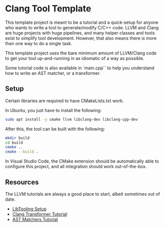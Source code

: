 # Clang Tool Template

This template project is meant to be a tutorial and a quick-setup for anyone who wants to write a tool to generate/modify C/C++ code. LLVM and Clang are huge projects with huge pipelines, and many helper classes and tools exist to simplify tool development. However, that also means there is more than one way to do a single task.

This template project uses the bare minimum amount of LLVM/Clang code to get your tool up-and-running in as idiomatic of a way as possible. 

Some tutorial code is also available in `main.cpp`` to help you understand how to write an AST matcher, or a transformer.

## Setup

Certain libraries are required to have CMakeLists.txt work.

In Ubuntu, you just have to install the following:

```bash
sudo apt install -y cmake llvm libclang-dev libclang-cpp-dev
```

After this, the tool can be built with the following:
```bash
mkdir build
cd build
cmake ..
cmake --build .
```

In Visual Studio Code, the CMake extension should be automatically able to configure this project, and all integration should work out-of-the-box.

## Resources
The LLVM tutorials are always a good place to start, albeit sometimes out of date.
- [LibTooling Setup](https://clang.llvm.org/docs/LibTooling.html)
- [Clang Transformer Tutorial](https://clang.llvm.org/docs/ClangTransformerTutorial.html)
- [AST Matchers Tutorial](https://clang.llvm.org/docs/LibASTMatchersTutorial.html)